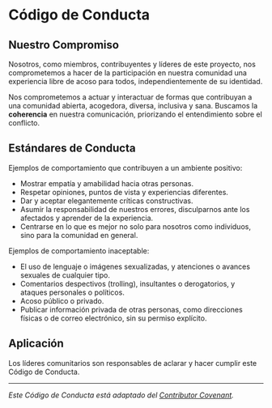 # Código de Conducta

## Nuestro Compromiso

Nosotros, como miembros, contribuyentes y líderes de este proyecto, nos comprometemos a hacer de la participación en nuestra comunidad una experiencia libre de acoso para todos, independientemente de su identidad.

Nos comprometemos a actuar y interactuar de formas que contribuyan a una comunidad abierta, acogedora, diversa, inclusiva y sana. Buscamos la **coherencia** en nuestra comunicación, priorizando el entendimiento sobre el conflicto.

## Estándares de Conducta

Ejemplos de comportamiento que contribuyen a un ambiente positivo:

*   Mostrar empatía y amabilidad hacia otras personas.
*   Respetar opiniones, puntos de vista y experiencias diferentes.
*   Dar y aceptar elegantemente críticas constructivas.
*   Asumir la responsabilidad de nuestros errores, disculparnos ante los afectados y aprender de la experiencia.
*   Centrarse en lo que es mejor no solo para nosotros como individuos, sino para la comunidad en general.

Ejemplos de comportamiento inaceptable:

*   El uso de lenguaje o imágenes sexualizadas, y atenciones o avances sexuales de cualquier tipo.
*   Comentarios despectivos (trolling), insultantes o derogatorios, y ataques personales o políticos.
*   Acoso público o privado.
*   Publicar información privada de otras personas, como direcciones físicas o de correo electrónico, sin su permiso explícito.

## Aplicación

Los líderes comunitarios son responsables de aclarar y hacer cumplir este Código de Conducta.

---
*Este Código de Conducta está adaptado del [Contributor Covenant](https://www.contributor-covenant.org).*
